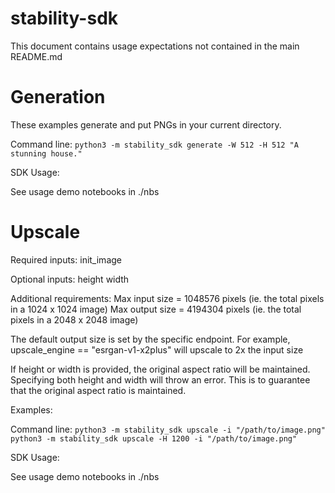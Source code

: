 # stability-sdk

This document contains usage expectations not contained in the main README.md

# Generation

These examples generate and put PNGs in your current directory.

Command line:
`python3 -m stability_sdk generate -W 512 -H 512 "A stunning house."`

SDK Usage:

See usage demo notebooks in ./nbs

# Upscale 

Required inputs:
init_image

Optional inputs:
height
width

Additional requirements:
Max input size = 1048576 pixels (ie. the total pixels in a 1024 x 1024 image)
Max output size = 4194304 pixels (ie. the total pixels in a 2048 x 2048 image)

The default output size is set by the specific endpoint.
For example, upscale_engine == "esrgan-v1-x2plus" will upscale to 2x the input size

If height or width is provided, the original aspect ratio will be maintained.
Specifying both height and width will throw an error. This is to guarantee that the original aspect ratio is maintained.

Examples:

Command line:
`python3 -m stability_sdk upscale -i "/path/to/image.png"`
`python3 -m stability_sdk upscale -H 1200 -i "/path/to/image.png"`

SDK Usage:

See usage demo notebooks in ./nbs

